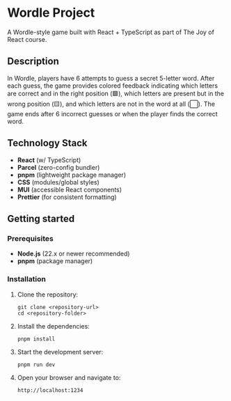 # Wordle Project

A Wordle-style game built with React + TypeScript as part of The Joy of React course.

## Description

In Wordle, players have 6 attempts to guess a secret 5-letter word. After each guess, the game provides colored feedback indicating which letters are correct and in the right position (🟩), which letters are present but in the wrong position (🟨), and which letters are not in the word at all (⬜). The game ends after 6 incorrect guesses or when the player finds the correct word.

## Technology Stack

- **React** (w/ TypeScript)
- **Parcel** (zero-config bundler)
- **pnpm** (lightweight package manager)
- **CSS** (modules/global styles)
- **MUI** (accessible React components)
- **Prettier** (for consistent formatting)

## Getting started

### Prerequisites

- **Node.js** (22.x or newer recommended)
- **pnpm** (package manager)

### Installation

1. Clone the repository:
   ```
   git clone <repository-url>
   cd <repository-folder>
   ```
2. Install the dependencies:
   ```
   pnpm install
   ```
3. Start the development server:
   ```
   pnpm run dev
   ```
4. Open your browser and navigate to:
   ```
   http://localhost:1234
   ```
